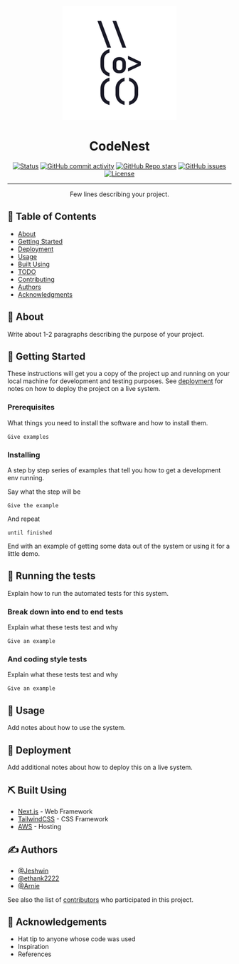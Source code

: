 <p align="center">
  <a href="" rel="noopener">
 <img width=256px height=256px src="codenest_logo.png" alt="Project logo"></a>
</p>

<h1 align="center">CodeNest</h1>

<div align="center">

[![Status](https://img.shields.io/badge/status-active-success.svg)]()
[![GitHub commit activity](https://img.shields.io/github/commit-activity/t/Jeshwin/codenest)](https://github.com/Jeshwin/codenest)
[![GitHub Repo stars](https://img.shields.io/github/stars/Jeshwin/codenest)](https://github.com/Jeshwin/codenest)
[![GitHub issues](https://img.shields.io/github/issues/Jeshwin/codenest)](https://github.com/Jeshwin/codenest/issues)
[![License](https://img.shields.io/badge/license-MIT-blue.svg)](/LICENSE)

</div>

---

<p align="center"> Few lines describing your project.
    <br> 
</p>

## 📝 Table of Contents

-   [About](#about)
-   [Getting Started](#getting_started)
-   [Deployment](#deployment)
-   [Usage](#usage)
-   [Built Using](#built_using)
-   [TODO](../TODO.md)
-   [Contributing](../CONTRIBUTING.md)
-   [Authors](#authors)
-   [Acknowledgments](#acknowledgement)

## 🧐 About <a name = "about"></a>

Write about 1-2 paragraphs describing the purpose of your project.

## 🏁 Getting Started <a name = "getting_started"></a>

These instructions will get you a copy of the project up and running on your local machine for development and testing purposes. See [deployment](#deployment) for notes on how to deploy the project on a live system.

### Prerequisites

What things you need to install the software and how to install them.

```
Give examples
```

### Installing

A step by step series of examples that tell you how to get a development env running.

Say what the step will be

```
Give the example
```

And repeat

```
until finished
```

End with an example of getting some data out of the system or using it for a little demo.

## 🔧 Running the tests <a name = "tests"></a>

Explain how to run the automated tests for this system.

### Break down into end to end tests

Explain what these tests test and why

```
Give an example
```

### And coding style tests

Explain what these tests test and why

```
Give an example
```

## 🎈 Usage <a name="usage"></a>

Add notes about how to use the system.

## 🚀 Deployment <a name = "deployment"></a>

Add additional notes about how to deploy this on a live system.

## ⛏️ Built Using <a name = "built_using"></a>

-   [Next.js](https://nextjs.org/) - Web Framework
-   [TailwindCSS](https://tailwindcss.com/) - CSS Framework
-   [AWS](https://aws.amazon.com/) - Hosting

## ✍️ Authors <a name = "authors"></a>

-   [@Jeshwin](https://github.com/Jeshwin)
-   [@ethank2222](https://github.com/ethank2222)
-   [@Arnie](https://github.com/)

See also the list of [contributors](https://github.com/Jeshwin/codenest/contributors) who participated in this project.

## 🎉 Acknowledgements <a name = "acknowledgement"></a>

-   Hat tip to anyone whose code was used
-   Inspiration
-   References
